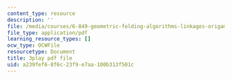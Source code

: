```yaml
---
content_type: resource
description: ''
file: /media/courses/6-849-geometric-folding-algorithms-linkages-origami-polyhedra-fall-2012/a239fef68f6c23f9e7aa100b313f501c_yIjTCMlIgpU.pdf
file_type: application/pdf
learning_resource_types: []
ocw_type: OCWFile
resourcetype: Document
title: 3play pdf file
uid: a239fef6-8f6c-23f9-e7aa-100b313f501c
---
```

